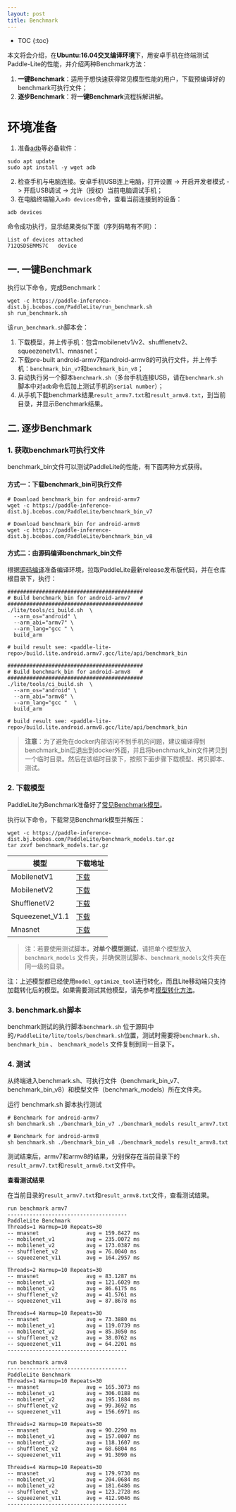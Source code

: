 ```yaml
---
layout: post
title: Benchmark
---
```


* TOC
{:toc}

本文将会介绍，在**Ubuntu:16.04交叉编译环境**下，用安卓手机在终端测试Paddle-Lite的性能，并介绍两种Benchmark方法：

1. **一键Benchmark**：适用于想快速获得常见模型性能的用户，下载预编译好的benchmark可执行文件；
2. **逐步Benchmark**：将**一键Benchmark**流程拆解讲解。

# 环境准备

1. 准备[adb](https://developer.android.com/studio/command-line/adb)等必备软件：
```shell
sudo apt update
sudo apt install -y wget adb
```
2. 检查手机与电脑连接。安卓手机USB连上电脑，打开设置 -> 开启开发者模式 -> 开启USB调试 -> 允许（授权）当前电脑调试手机；
3. 在电脑终端输入`adb devices`命令，查看当前连接到的设备：
```shell
adb devices
```
命令成功执行，显示结果类似下面（序列码略有不同）：
```shell
List of devices attached
712QSDSEMMS7C   device
```

## 一. 一键Benchmark

执行以下命令，完成Benchmark：

```shell
wget -c https://paddle-inference-dist.bj.bcebos.com/PaddleLite/run_benchmark.sh
sh run_benchmark.sh
```

该`run_benchmark.sh`脚本会：

1. 下载模型，并上传手机：包含mobilenetv1/v2、shufflenetv2、squeezenetv1.1、mnasnet；
2. 下载pre-built android-armv7和android-armv8的可执行文件，并上传手机：`benchmark_bin_v7`和`benchmark_bin_v8`；
3. 自动执行另一个脚本`benchmark.sh`（多台手机连接USB，请在`benchmark.sh`脚本中对`adb`命令后加上测试手机的`serial number`）；
4. 从手机下载benchmark结果`result_armv7.txt`和`result_armv8.txt`，到当前目录，并显示Benchmark结果。

## 二. 逐步Benchmark

### 1. 获取benchmark可执行文件

benchmark_bin文件可以测试PaddleLite的性能，有下面两种方式获得。

#### 方式一：下载benchmark_bin可执行文件

```shell
# Download benchmark_bin for android-armv7
wget -c https://paddle-inference-dist.bj.bcebos.com/PaddleLite/benchmark_bin_v7

# Download benchmark_bin for android-armv8
wget -c https://paddle-inference-dist.bj.bcebos.com/PaddleLite/benchmark_bin_v8
```

#### 方式二：由源码编译benchmark_bin文件

根据[源码编译](../source_compile)准备编译环境，拉取PaddleLite最新release发布版代码，并在仓库根目录下，执行：

```shell
###########################################
# Build benchmark_bin for android-armv7   #
###########################################
./lite/tools/ci_build.sh  \
  --arm_os="android" \
  --arm_abi="armv7" \
  --arm_lang="gcc " \
  build_arm

# build result see: <paddle-lite-repo>/build.lite.android.armv7.gcc/lite/api/benchmark_bin

###########################################
# Build benchmark_bin for android-armv8   #
###########################################
./lite/tools/ci_build.sh  \
  --arm_os="android" \
  --arm_abi="armv8" \
  --arm_lang="gcc "  \
  build_arm

# build result see: <paddle-lite-repo>/build.lite.android.armv8.gcc/lite/api/benchmark_bin
```

> **注意**：为了避免在docker内部访问不到手机的问题，建议编译得到benchmark_bin后退出到docker外面，并且将benchmark_bin文件拷贝到一个临时目录。然后在该临时目录下，按照下面步骤下载模型、拷贝脚本、测试。

### 2. 下载模型

PaddleLite为Benchmark准备好了[常见Benchmark模型](https://paddle-inference-dist.bj.bcebos.com/PaddleLite/benchmark_models.tar.gz)。

执行以下命令，下载常见Benchmark模型并解压：

```shell
wget -c https://paddle-inference-dist.bj.bcebos.com/PaddleLite/benchmark_models.tar.gz
tar zxvf benchmark_models.tar.gz
```

| 模型            | 下载地址                                                        |
| --------------- | ------------------------------------------------------------ |
| MobilenetV1     | [下载](https://paddle-inference-dist.bj.bcebos.com/PaddleLite/mobilenet_v1.tar.gz) |
| MobilenetV2     | [下载](https://paddle-inference-dist.bj.bcebos.com/PaddleLite/mobilenet_v2.tar.gz) |
| ShufflenetV2    | [下载](https://paddle-inference-dist.bj.bcebos.com/PaddleLite/shufflenet_v2.tar.gz) |
| Squeezenet_V1.1 | [下载](https://paddle-inference-dist.bj.bcebos.com/PaddleLite/squeezenet_v11.tar.gz) |
| Mnasnet         | [下载](https://paddle-inference-dist.bj.bcebos.com/PaddleLite/mnasnet.tar.gz) |

> 注：若要使用测试脚本，**对单个模型测试**，请把单个模型放入 `benchmark_models` 文件夹，并确保测试脚本、`benchmark_models`文件夹在同一级的目录。

注：上述模型都已经使用`model_optimize_tool`进行转化，而且Lite移动端只支持加载转化后的模型。如果需要测试其他模型，请先参考[模型转化方法](../model_optimize_tool)。


### 3. benchmark.sh脚本

benchmark测试的执行脚本`benchmark.sh` 位于源码中的`/PaddleLite/lite/tools/benchmark.sh`位置，测试时需要将`benchmark.sh`、 `benchmark_bin` 、 `benchmark_models` 文件复制到同一目录下。

### 4. 测试

从终端进入benchmark.sh、可执行文件（benchmark_bin_v7、benchmark_bin_v8）和模型文件（benchmark_models）所在文件夹。

运行 benchmark.sh 脚本执行测试

```shell
# Benchmark for android-armv7
sh benchmark.sh ./benchmark_bin_v7 ./benchmark_models result_armv7.txt

# Benchmark for android-armv8
sh benchmark.sh ./benchmark_bin_v8 ./benchmark_models result_armv8.txt
```
测试结束后，armv7和armv8的结果，分别保存在当前目录下的`result_armv7.txt`和`result_armv8.txt`文件中。

**查看测试结果**

在当前目录的`result_armv7.txt`和`result_armv8.txt`文件，查看测试结果。

```shell
run benchmark armv7
--------------------------------------
PaddleLite Benchmark
Threads=1 Warmup=10 Repeats=30
-- mnasnet               avg = 159.8427 ms
-- mobilenet_v1          avg = 235.0072 ms
-- mobilenet_v2          avg = 173.0387 ms
-- shufflenet_v2         avg = 76.0040 ms
-- squeezenet_v11        avg = 164.2957 ms

Threads=2 Warmup=10 Repeats=30
-- mnasnet               avg = 83.1287 ms
-- mobilenet_v1          avg = 121.6029 ms
-- mobilenet_v2          avg = 86.6175 ms
-- shufflenet_v2         avg = 41.5761 ms
-- squeezenet_v11        avg = 87.8678 ms

Threads=4 Warmup=10 Repeats=30
-- mnasnet               avg = 73.3880 ms
-- mobilenet_v1          avg = 119.0739 ms
-- mobilenet_v2          avg = 85.3050 ms
-- shufflenet_v2         avg = 38.0762 ms
-- squeezenet_v11        avg = 64.2201 ms
--------------------------------------

run benchmark armv8
--------------------------------------
PaddleLite Benchmark
Threads=1 Warmup=10 Repeats=30
-- mnasnet               avg = 165.3073 ms
-- mobilenet_v1          avg = 306.0188 ms
-- mobilenet_v2          avg = 195.1884 ms
-- shufflenet_v2         avg = 99.3692 ms
-- squeezenet_v11        avg = 156.6971 ms

Threads=2 Warmup=10 Repeats=30
-- mnasnet               avg = 90.2290 ms
-- mobilenet_v1          avg = 157.0007 ms
-- mobilenet_v2          avg = 118.1607 ms
-- shufflenet_v2         avg = 68.6804 ms
-- squeezenet_v11        avg = 91.3090 ms

Threads=4 Warmup=10 Repeats=30
-- mnasnet               avg = 179.9730 ms
-- mobilenet_v1          avg = 204.0684 ms
-- mobilenet_v2          avg = 181.6486 ms
-- shufflenet_v2         avg = 123.2728 ms
-- squeezenet_v11        avg = 412.9046 ms
--------------------------------------
```

